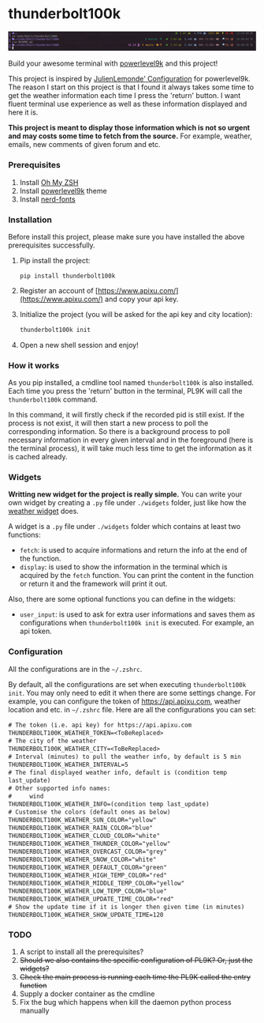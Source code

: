 # thunderbolt100k

![screenshot](/screenshot.png)

Build your awesome terminal with [powerlevel9k](https://github.com/bhilburn/powerlevel9k) and this project!

This project is inspired by [JulienLemonde' Configuration](https://github.com/bhilburn/powerlevel9k/wiki/Show-Off-Your-Config#julienlemonde-configuration) for powerlevel9k. The reason I start on this project is that I found it always takes some time to get the weather information each time I press the 'return' button. I want fluent terminal use experience as well as these information displayed and here it is.

**This project is meant to display those information which is not so urgent and may costs some time to fetch from the source.** For example, weather, emails, new comments of given forum and etc.

### Prerequisites

1. Install [Oh My ZSH](http://ohmyz.sh/)
2. Install [powerlevel9k](https://github.com/bhilburn/powerlevel9k) theme
3. Install [nerd-fonts](https://github.com/ryanoasis/nerd-fonts)

### Installation

Before install this project, please make sure you have installed the above prerequisites successfully.

1. Pip install the project:

   ```
   pip install thunderbolt100k
   ```

2. Register an account of [https://www.apixu.com/](https://www.apixu.com/) and copy your api key.

3. Initialize the project (you will be asked for the api key and city location):

   ```bash
   thunderbolt100k init
   ```

4. Open a new shell session and enjoy!

### How it works

As you pip installed, a cmdline tool named `thunderbolt100k` is also installed. Each time you press the 'return' button in the terminal, PL9K will call the `thunderbolt100k` command.

In this command, it will firstly check if the recorded pid is still exist. If the process is not exist, it will then start a new process to poll the corresponding information. So there is a background process to poll necessary information in every given interval and in the foreground (here is the terminal process), it will take much less time to get the information as it is cached already.

### Widgets

**Writting new widget for the project is really simple.** You can write your own widget by creating a `.py` file under `./widgets` folder, just like how the [weather widget](/thunderbolt100k/widgets/weather.py) does.

A widget is a `.py` file under `./widgets` folder which contains at least two functions:

- `fetch`: is used to acquire informations and return the info at the end of the function.
- `display`: is used to show the information in the terminal which is acquired by the `fetch` function. You can print the content in the function or return it and the framework will print it out.

Also, there are some optional functions you can define in the widgets:

- `user_input`: is used to ask for extra user informations and saves them as configurations when `thunderbolt100k init` is executed. For example, an api token.

### Configuration

All the configurations are in the `~/.zshrc`.

By default, all the configurations are set when executing `thunderbolt100k init`. You may only need to edit it when there are some settings change. For example, you can configure the token of https://api.apixu.com, weather location and etc. in `~/.zshrc` file. Here are all the configurations you can set:

```shell
# The token (i.e. api key) for https://api.apixu.com
THUNDERBOLT100K_WEATHER_TOKEN=<ToBeReplaced>
# The city of the weather
THUNDERBOLT100K_WEATHER_CITY=<ToBeReplaced>
# Interval (minutes) to pull the weather info, by default is 5 min
THUNDERBOLT100K_WEATHER_INTERVAL=5
# The final displayed weather info, default is (condition temp last_update)
# Other supported info names:
#     wind 
THUNDERBOLT100K_WEATHER_INFO=(condition temp last_update)
# Customise the colors (default ones as below)
THUNDERBOLT100K_WEATHER_SUN_COLOR="yellow"
THUNDERBOLT100K_WEATHER_RAIN_COLOR="blue"
THUNDERBOLT100K_WEATHER_CLOUD_COLOR="white"
THUNDERBOLT100K_WEATHER_THUNDER_COLOR="yellow"
THUNDERBOLT100K_WEATHER_OVERCAST_COLOR="grey"
THUNDERBOLT100K_WEATHER_SNOW_COLOR="white"
THUNDERBOLT100K_WEATHER_DEFAULT_COLOR="green"
THUNDERBOLT100K_WEATHER_HIGH_TEMP_COLOR="red"
THUNDERBOLT100K_WEATHER_MIDDLE_TEMP_COLOR="yellow"
THUNDERBOLT100K_WEATHER_LOW_TEMP_COLOR="blue"
THUNDERBOLT100K_WEATHER_UPDATE_TIME_COLOR="red"
# Show the update time if it is longer then given time (in minutes)
THUNDERBOLT100K_WEATHER_SHOW_UPDATE_TIME=120
```

### TODO

1. A script to install all the prerequisites?
2. ~~Should we also contains the specific configuration of PL9K? Or, just the widgets?~~
3. ~~Check the main process is running each time the PL9K called the entry function~~
4. Supply a docker container as the cmdline
5. Fix the bug which happens when kill the daemon python process manually